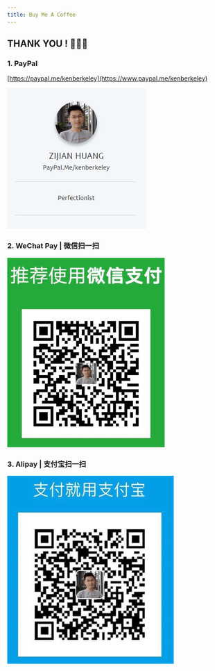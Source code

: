```yaml
---
title: Buy Me A Coffee
---
```


## THANK YOU ! :pray::pray::pray:

### 1. PayPal

[https://paypal.me/kenberkeley](https://www.paypal.me/kenberkeley)

![paypal](./_images/paypal.png)

### 2. WeChat Pay | 微信扫一扫

![wepay](./_images/wepay.jpg)

### 3. Alipay | 支付宝扫一扫

![alipay](./_images/alipay.jpg)
